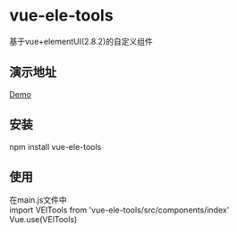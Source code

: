 # vue-ele-tools
基于vue+elementUI(2.8.2)的自定义组件

## 演示地址
[Demo](https://shenwangchuan.github.io/vue-ele-tools/dist)

## 安装
npm install vue-ele-tools

## 使用
在main.js文件中  
import VElTools from 'vue-ele-tools/src/components/index'  
Vue.use(VElTools)  
